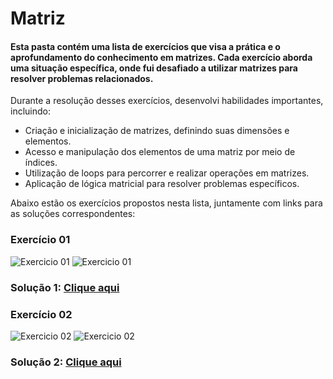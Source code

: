 # Matriz

#### Esta pasta contém uma lista de exercícios que visa a prática e o aprofundamento do conhecimento em matrizes. Cada exercício aborda uma situação específica, onde fui desafiado a utilizar matrizes para resolver problemas relacionados.

Durante a resolução desses exercícios, desenvolvi habilidades importantes, incluindo:
- Criação e inicialização de matrizes, definindo suas dimensões e elementos.
- Acesso e manipulação dos elementos de uma matriz por meio de índices.
- Utilização de loops para percorrer e realizar operações em matrizes.
- Aplicação de lógica matricial para resolver problemas específicos.

Abaixo estão os exercícios propostos nesta lista, juntamente com links para as soluções correspondentes:

###  Exercício 01
<img src="1.1.png" alt="Exercicio 01">
<img src="1.2.png" alt="Exercicio 01">

### Solução 1: [Clique aqui](/Exercícios/Matriz/src/matriz/application/Program.java)


###  Exercício 02
<img src="2.1.png" alt="Exercicio 02">
<img src="2.2.png" alt="Exercicio 02">

### Solução 2: [Clique aqui](/Exercícios/Matriz/src/matriz2/application/Program.java)

